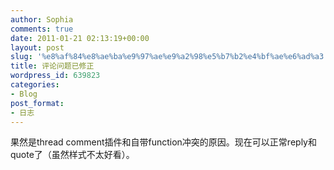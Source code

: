 ```yaml
---
author: Sophia
comments: true
date: 2011-01-21 02:13:19+00:00
layout: post
slug: '%e8%af%84%e8%ae%ba%e9%97%ae%e9%a2%98%e5%b7%b2%e4%bf%ae%e6%ad%a3'
title: 评论问题已修正
wordpress_id: 639823
categories:
- Blog
post_format:
- 日志
---
```


果然是thread comment插件和自带function冲突的原因。现在可以正常reply和quote了（虽然样式不太好看）。
